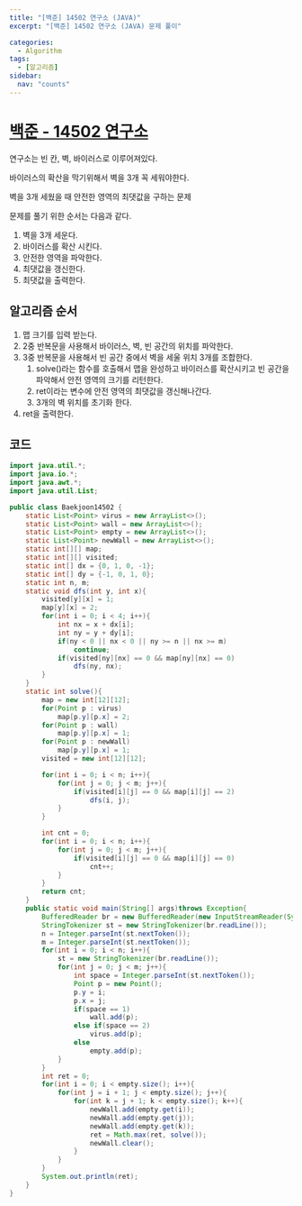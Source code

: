 ```yaml
---
title: "[백준] 14502 연구소 (JAVA)"
excerpt: "[백준] 14502 연구소 (JAVA) 문제 풀이"

categories:
  - Algorithm
tags:
  - [알고리즘]
sidebar:
  nav: "counts"
---
```


# [백준 - 14502 연구소](https://www.acmicpc.net/problem/14502)

연구소는 빈 칸, 벽, 바이러스로 이루어져있다.

바이러스의 확산을 막기위해서 벽을 3개 꼭 세워야한다.

벽을 3개 세웠을 때 안전한 영역의 최댓값을 구하는 문제

문제를 풀기 위한 순서는 다음과 같다.

1. 벽을 3개 세운다.
2. 바이러스를 확산 시킨다.
3. 안전한 영역을 파악한다.
4. 최댓값을 갱신한다.
5. 최댓값을 출력한다.

## 알고리즘 순서

1. 맵 크기를 입력 받는다.
2. 2중 반복문을 사용해서 바이러스, 벽, 빈 공간의 위치를 파악한다.
3. 3중 반복문을 사용해서 빈 공간 중에서 벽을 세울 위치 3개를 조합한다.
   1. solve()라는 함수를 호출해서 맵을 완성하고 바이러스를 확산시키고 빈 공간을 파악해서 안전 영역의 크기를 리턴한다.
   2. ret이라는 변수에 안전 영역의 최댓값을 갱신해나간다.
   3. 3개의 벽 위치를 초기화 한다.
4. ret을 출력한다.

## 코드

```java
import java.util.*;
import java.io.*;
import java.awt.*;
import java.util.List;

public class Baekjoon14502 {
    static List<Point> virus = new ArrayList<>();
    static List<Point> wall = new ArrayList<>();
    static List<Point> empty = new ArrayList<>();
    static List<Point> newWall = new ArrayList<>();
    static int[][] map;
    static int[][] visited;
    static int[] dx = {0, 1, 0, -1};
    static int[] dy = {-1, 0, 1, 0};
    static int n, m;
    static void dfs(int y, int x){
        visited[y][x] = 1;
        map[y][x] = 2;
        for(int i = 0; i < 4; i++){
            int nx = x + dx[i];
            int ny = y + dy[i];
            if(ny < 0 || nx < 0 || ny >= n || nx >= m)
                continue;
            if(visited[ny][nx] == 0 && map[ny][nx] == 0)
                dfs(ny, nx);
        }
    }
    static int solve(){
        map = new int[12][12];
        for(Point p : virus)
            map[p.y][p.x] = 2;
        for(Point p : wall)
            map[p.y][p.x] = 1;
        for(Point p : newWall)
            map[p.y][p.x] = 1;
        visited = new int[12][12];

        for(int i = 0; i < n; i++){
            for(int j = 0; j < m; j++){
                if(visited[i][j] == 0 && map[i][j] == 2)
                    dfs(i, j);
            }
        }

        int cnt = 0;
        for(int i = 0; i < n; i++){
            for(int j = 0; j < m; j++){
                if(visited[i][j] == 0 && map[i][j] == 0)
                    cnt++;
            }
        }
        return cnt;
    }
    public static void main(String[] args)throws Exception{
        BufferedReader br = new BufferedReader(new InputStreamReader(System.in));
        StringTokenizer st = new StringTokenizer(br.readLine());
        n = Integer.parseInt(st.nextToken());
        m = Integer.parseInt(st.nextToken());
        for(int i = 0; i < n; i++){
            st = new StringTokenizer(br.readLine());
            for(int j = 0; j < m; j++){
                int space = Integer.parseInt(st.nextToken());
                Point p = new Point();
                p.y = i;
                p.x = j;
                if(space == 1)
                    wall.add(p);
                else if(space == 2)
                    virus.add(p);
                else
                    empty.add(p);
            }
        }
        int ret = 0;
        for(int i = 0; i < empty.size(); i++){
            for(int j = i + 1; j < empty.size(); j++){
                for(int k = j + 1; k < empty.size(); k++){
                    newWall.add(empty.get(i));
                    newWall.add(empty.get(j));
                    newWall.add(empty.get(k));
                    ret = Math.max(ret, solve());
                    newWall.clear();
                }
            }
        }
        System.out.println(ret);
    }
}
```

